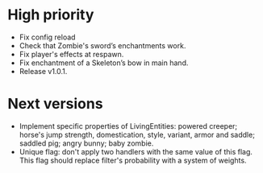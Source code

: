 # High priority
- Fix config reload
- Check that Zombie's sword’s enchantments work.
- Fix player's effects at respawn.
- Fix enchantment of a Skeleton’s bow in main hand.
- Release v1.0.1.

# Next versions
- Implement specific properties of LivingEntities: powered creeper;
horse's jump strength, domestication, style, variant, armor and saddle;
saddled pig; angry bunny; baby zombie.
- Unique flag: don't apply two handlers with the same value of this
flag. This flag should replace filter's probability with a system of
 weights.